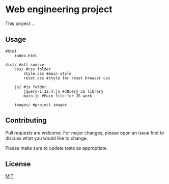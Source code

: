 # Web engineering project

This project ...


## Usage

```
#html
    index.html 

dist/ #all source 
    css/ #css folder
        style.css #main style
        reset.css #style for reset browser css

    js/ #js folder
        jquery-1.12.4.js #JQuery JS library
        main.js #Main file for JS work

    images/ #project images 

```

## Contributing
Pull requests are welcome. For major changes, please open an issue first to discuss what you would like to change.

Please make sure to update tests as appropriate.

## License
[MIT](https://choosealicense.com/licenses/mit/)